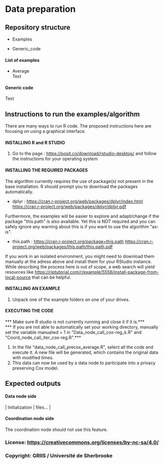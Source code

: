 # Data preparation

## Repository structure

- Examples

- Generic_code

#### List of examples

- Average  
Text

#### Generic code

Text

## Instructions to run the examples/algorithm

There are many ways to run R code. The proposed instructions here are focusing on using a graphical interface.

#### INSTALLING R and R STUDIO

1. Go to the page : https://posit.co/download/rstudio-desktop/ and follow the instructions for your operating system

#### INSTALLING THE REQUIRED PACKAGES

The algorithm currently requires the use of package(s) not present in the base installation. R should prompt you to download the packages automatically.

- dplyr : https://cran.r-project.org/web/packages/dplyr/index.html https://cran.r-project.org/web/packages/dplyr/dplyr.pdf

Furthermore, the examples will be easier to explore and adapt/change if the package "this.path" is also available. Yet this is NOT required and you can safely ignore any warning about this is if you want to use the algorithm "as-is".

- this.path : https://cran.r-project.org/package=this.path https://cran.r-project.org/web/packages/this.path/this.path.pdf

If you work in an isolated environment, you might need to download them manually at the adress above and install them for your RStudio instance. While describing the process here is out of scope, a web search will yield resources like https://riptutorial.com/r/example/5556/install-package-from-local-source that can be helpful.

#### INSTALLING AN EXAMPLE

1. Unpack one of the example folders on one of your drives.

#### EXECUTING THE CODE

*** Make sure R studio is not currently running and close it if it is.***  
*** If you are not able to automatically set your working directory, manually set the variable manualwd = 1 in "Data_node_call_cox-reg_k.R" and  "Coord_node_call_iter_cox-reg.R".***

1. In the file "data_node_call_precox_average.R", select all the code and execute it. A new file will be generated, which contains the original data with modified times.
2. This data can now be used by a data node to participate into a privacy preserving Cox model.

## Expected outputs

#### Data node side

| Initialization | files... |

#### Coordination node side

The coordination node should not use this feature.

### License: https://creativecommons.org/licenses/by-nc-sa/4.0/

### Copyright: GRIIS / Université de Sherbrooke
